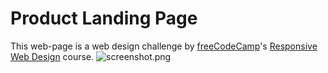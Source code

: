 # Product Landing Page
 This web-page is a web design challenge by [freeCodeCamp](https://www.freecodecamp.org/)'s [Responsive Web Design](https://www.freecodecamp.org/learn/responsive-web-design/) course.
![screenshot.png](https://github.com/zeetaen1989/ProductLandingPage/blob/main/screenshot.png)
